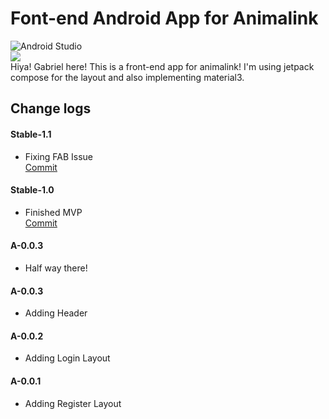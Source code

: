 # Font-end Android App for Animalink  
![Android Studio](https://img.shields.io/badge/Android%20Studio-3DDC84.svg?style=for-the-badge&logo=android-studio&logoColor=white)  
![](https://img.shields.io/badge/Version_-Stable.1.0-blue)  
Hiya! Gabriel here! This is a front-end app for animalink! I'm using jetpack compose for the layout and also implementing material3.  
  
## Change logs  
#### Stable-1.1  
- Fixing FAB Issue  
[Commit](https://github.com/AnimaLink/Android-App-Animalink/commit/99c551cbd2f9599ff347cf05596eb8da83a4b4c6)  

#### Stable-1.0  
- Finished MVP  
[Commit](https://github.com/AnimaLink/Android-App-Animalink/commit/a7dd74fa0c2fdb8919e00cf08e6adce345ed1528)


#### A-0.0.3
- Half way there!
#### A-0.0.3
- Adding Header
#### A-0.0.2  
- Adding Login Layout
#### A-0.0.1  
- Adding Register Layout
